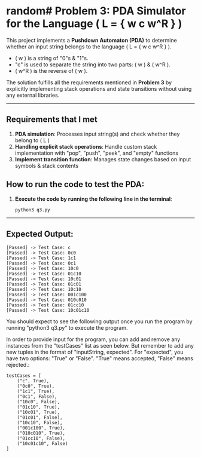 # random# Problem 3: PDA Simulator for the Language \( L = \{ w c w^R \} \)

This project implements a **Pushdown Automaton (PDA)** to determine whether an input string belongs to the language \( L = \{ w c w^R \} \).
- \( w \) is a string of "0"s & "1"s.
- "c" is used to separate the string into two parts: \( w \) & \( w^R \).
- \( w^R \) is the reverse of \( w \).


The solution fulfills all the requirements mentioned in **Problem 3** by explicitly implementing stack operations and state transitions without using any external libraries.

---

## Requirements that I met
1. **PDA simulation**: Processes input string(s) and check whether they belong to \( L \)
2. **Handling explicit stack operations**: Handle custom stack implementation with "pop", "push", "peek", and "empty" functions
3. **Implement transition function**: Manages state changes based on input symbols & stack contents


## How to run the code to test the PDA:
1. **Execute the code by running the following line in the terminal**:
   ```bash
   python3 q3.py
   ```
   
---

## Expected Output:
```text
[Passed] -> Test Case: c
[Passed] -> Test Case: 0c0
[Passed] -> Test Case: 1c1
[Passed] -> Test Case: 0c1
[Passed] -> Test Case: 10c0
[Passed] -> Test Case: 01c10
[Passed] -> Test Case: 10c01
[Passed] -> Test Case: 01c01
[Passed] -> Test Case: 10c10
[Passed] -> Test Case: 001c100
[Passed] -> Test Case: 010c010
[Passed] -> Test Case: 01cc10
[Passed] -> Test Case: 10c01c10
```

You should expect to see the following output once you run the program by running "python3 q3.py" to execute the program.

In order to provide input for the program, you can add and remove any instances from the "testCases" list as seen below. But remember to add any new tuples in the format of "inputString, expected". For "expected", you have two options: "True" or "False". "True" means accepted, "False" means rejected.:
```text
testCases = [
    ("c", True),
    ("0c0", True),
    ("1c1", True),
    ("0c1", False),
    ("10c0", False),
    ("01c10", True),
    ("10c01", True),
    ("01c01", False),
    ("10c10", False),
    ("001c100", True),
    ("010c010", True),
    ("01cc10", False),
    ("10c01c10", False)
]
```
